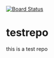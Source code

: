 [![Board Status](https://amitkumariiith.visualstudio.com/373f890b-d61b-4850-bbf2-9d5dd4349791/8e1142a6-10f3-473c-8868-7b8b5cabab1b/_apis/work/boardbadge/5a986c5a-7548-4118-8c40-543d8ca4c253)](https://amitkumariiith.visualstudio.com/373f890b-d61b-4850-bbf2-9d5dd4349791/_boards/board/t/8e1142a6-10f3-473c-8868-7b8b5cabab1b/Microsoft.RequirementCategory)
# testrepo
this is a test repo
